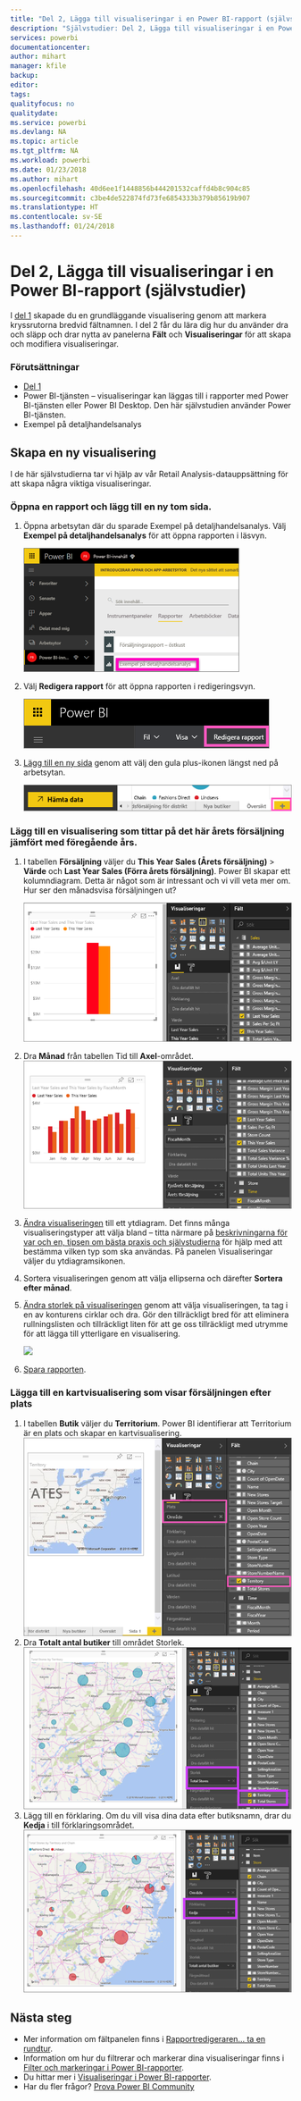 ```yaml
---
title: "Del 2, Lägga till visualiseringar i en Power BI-rapport (självstudier)"
description: "Självstudier: Del 2, Lägga till visualiseringar i en Power BI-rapport"
services: powerbi
documentationcenter: 
author: mihart
manager: kfile
backup: 
editor: 
tags: 
qualityfocus: no
qualitydate: 
ms.service: powerbi
ms.devlang: NA
ms.topic: article
ms.tgt_pltfrm: NA
ms.workload: powerbi
ms.date: 01/23/2018
ms.author: mihart
ms.openlocfilehash: 40d6ee1f1448856b444201532caffd4b8c904c85
ms.sourcegitcommit: c3be4de522874fd73fe6854333b379b85619b907
ms.translationtype: HT
ms.contentlocale: sv-SE
ms.lasthandoff: 01/24/2018
---
```

# <a name="part-2-add-visualizations-to-a-power-bi-report-tutorial"></a>Del 2, Lägga till visualiseringar i en Power BI-rapport (självstudier)
I [del 1](power-bi-report-add-visualizations-ii.md) skapade du en grundläggande visualisering genom att markera kryssrutorna bredvid fältnamnen.  I del 2 får du lära dig hur du använder dra och släpp och drar nytta av panelerna **Fält** och **Visualiseringar** för att skapa och modifiera visualiseringar.

### <a name="prerequisites"></a>Förutsättningar
- [Del 1](power-bi-report-add-visualizations-ii.md)
- Power BI-tjänsten – visualiseringar kan läggas till i rapporter med Power BI-tjänsten eller Power BI Desktop. Den här självstudien använder Power BI-tjänsten. 
- Exempel på detaljhandelsanalys

## <a name="create-a-new-visualization"></a>Skapa en ny visualisering
I de här självstudierna tar vi hjälp av vår Retail Analysis-datauppsättning för att skapa några viktiga visualiseringar.

### <a name="open-a-report-and-add-a-new-blank-page"></a>Öppna en rapport och lägg till en ny tom sida.
1. Öppna arbetsytan där du sparade Exempel på detaljhandelsanalys. Välj **Exempel på detaljhandelsanalys** för att öppna rapporten i läsvyn.
   
   ![](media/power-bi-report-add-visualizations-ii/power-bi-open-report.png)
2. Välj **Redigera rapport** för att öppna rapporten i redigeringsvyn.
   
   ![](media/power-bi-report-add-visualizations-ii/editreport1.png)
3. [Lägg till en ny sida](power-bi-report-add-page.md) genom att välj den gula plus-ikonen längst ned på arbetsytan.
   
   ![](media/power-bi-report-add-visualizations-ii/pbi_addreportpage.png)

### <a name="add-a-visualization-that-looks-at-this-years-sales-compared-to-last-year"></a>Lägg till en visualisering som tittar på det här årets försäljning jämfört med föregående års.
1. I tabellen **Försäljning** väljer du **This Year Sales (Årets försäljning)** > **Värde** och **Last Year Sales (Förra årets försäljning)**. Power BI skapar ett kolumndiagram.  Detta är något som är intressant och vi vill veta mer om. Hur ser den månadsvisa försäljningen ut?  
   
   ![](media/power-bi-report-add-visualizations-ii/pbi_part2_4bnew.png)
2. Dra **Månad** från tabellen Tid till **Axel**-området.  
   ![](media/power-bi-report-add-visualizations-ii/pbi_part2_5newnew.png)
3. [Ändra visualiseringen](power-bi-report-change-visualization-type.md) till ett ytdiagram.  Det finns många visualiseringstyper att välja bland – titta närmare på [beskrivningarna för var och en, tipsen om bästa praxis och självstudierna](power-bi-visualization-types-for-reports-and-q-and-a.md) för hjälp med att bestämma vilken typ som ska användas. På panelen Visualiseringar väljer du ytdiagramsikonen.
4. Sortera visualiseringen genom att välja ellipserna och därefter **Sortera efter månad**.
5. [Ändra storlek på visualiseringen](power-bi-visualization-move-and-resize.md) genom att välja visualiseringen, ta tag i en av konturens cirklar och dra. Gör den tillräckligt bred för att eliminera rullningslisten och tillräckligt liten för att ge oss tillräckligt med utrymme för att lägga till ytterligare en visualisering.
   
   ![](media/power-bi-report-add-visualizations-ii/pbi_part2_7b.png)
6. [Spara rapporten](service-report-save.md).

### <a name="add-a-map-visualization-that-looks-at-sales-by-location"></a>Lägga till en kartvisualisering som visar försäljningen efter plats
1. I tabellen **Butik** väljer du **Territorium**. Power BI identifierar att Territorium är en plats och skapar en kartvisualisering.  
   ![](media/power-bi-report-add-visualizations-ii/pbi_part2_8newnew.png)
2. Dra **Totalt antal butiker** till området Storlek.  
   ![](media/power-bi-report-add-visualizations-ii/power-bi-add-visual-to-a-reportnew.png)
3. Lägg till en förklaring.  Om du vill visa dina data efter butiksnamn, drar du **Kedja** i till förklaringsområdet.  
   ![](media/power-bi-report-add-visualizations-ii/power-bi-add-visual-to-a-report-3new.png)

## <a name="next-steps"></a>Nästa steg
* Mer information om fältpanelen finns i [Rapportredigeraren... ta en rundtur](service-the-report-editor-take-a-tour.md).   
* Information om hur du filtrerar och markerar dina visualiseringar finns i [Filter och markeringar i Power BI-rapporter](power-bi-reports-filters-and-highlighting.md).  
* Du hittar mer i [Visualiseringar i Power BI-rapporter](power-bi-report-visualizations.md).  
* Har du fler frågor? [Prova Power BI Community](http://community.powerbi.com/)

